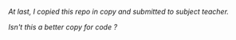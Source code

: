 _At last, I copied this repo in copy and submitted to subject teacher._

_Isn't this a better copy for code ?_
